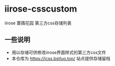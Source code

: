 # iirose-csscustom
iirose 蔷薇花园 第三方css存储列表  
## 一些说明  
- 用以存储可供修改iirose界面样式的第三方css文件
- 本仓库为 https://icss.bstluo.top/ 站点提供存储留档
